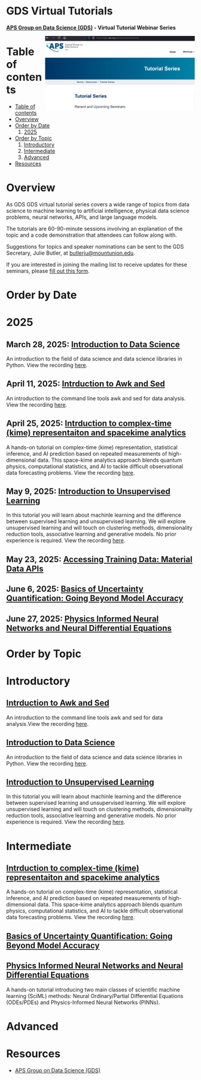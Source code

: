 # GDS Virtual Tutorials

**[APS Group on Data Science (GDS)](https://engage.aps.org/gds/home) - Virtual Tutorial Webinar Series**

<a href="https://engage.aps.org/gds/home"><img align="right" width="400" src="https://github.com/butler-julie/GDSVirtualTutorials/blob/main/APS_GDS_WebinarSeries.png?raw=true"></a>

Table of contents
=================

<!--ts-->
   * [Table of contents](#table-of-contents)
   * [Overview](#overview)
   * [Order by Date](#order-by-date)
       1. [2025](#2025)
   * [Order by Topic](#order-by-topic)
       1. [Introductory](#introductory)
       2. [Intermediate](#intermediate)
       3. [Advanced](#advanced)
   * [Resources](#resources)
<!--te-->

Overview
========

As GDS GDS virtual tutorial series covers a wide range of topics from data science to machine learning to artificial intelligence, physical data science problems, neural networks, APIs, and large language models.

The tutorials are 60-90-minute sessions involving an explanation of the topic and a code demonstration that attendees can follow along with.

Suggestions for topics and speaker nominations can be sent to the GDS Secretary, Julie Butler, at butlerju@mountunion.edu.

If you are interested in joining the mailing list to receive updates for these seminars, please [fill out this form](https://info.aps.org/e/640833/t-vfkFXVvQWNus/2syd9q/1463585955/h/ue3TMDDPUGK0ltWq7s4GLACXvBgcNK6HJn2MM8L97cQ).

 
Order by Date
=============

# 2025
## March 28, 2025: [Introduction to Data Science](032825_IntroToDS/README.md)
An introduction to the field of data science and data science libraries in Python. View the recording [here](https://youtu.be/pj0p_eTVjj0?si=h3KUOunClUI_n_QE).

## April 11, 2025: [Intrduction to Awk and Sed](041125_AwkAndSed/README.md)
An introduction to the command line tools awk and sed for data analysis. View the recording [here](https://youtu.be/yFDLNiSFmcw?si=F9tVVsYT1DAmcI2O).

## April 25, 2025: [Intrduction to complex-time (kime) representaiton and spacekime analytics](042525_Kime/README.md)
A hands-on tutorial on complex-time (kime) representation, statistical inference, and AI prediction based on repeated measurements of high-dimensional data. This space-kime analytics approach blends quantum physics, computational statistics, and AI to tackle difficult observational data forecasting problems. View the recording [here](https://youtu.be/PVbTOW-JAag?si=mYZ2RB-rLvCdommW).

## May 9, 2025: [Introduction to Unsupervised Learning](050925_UnsupervisedLearning/README.md)
In this tutorial you will learn about machinle learning and the difference between supervised learning and unsupervised learning. We will explore unsupervised learning and will touch on clustering methods, dimensionality reduction tools, associative learning and generative models. No prior experience is required. View the recording [here](https://youtu.be/0Ecge0SgyUI?si=mHxaAKBJitKuLrKQ).

## May 23, 2025: [Accessing Training Data: Material Data APIs](052325_APIs/README.md)

## June 6, 2025: [Basics of Uncertainty Quantification: Going Beyond Model Accuracy](060625_UncertainityQuantification/README.md)

## June 27, 2025: [Physics Informed Neural Networks and Neural Differential Equations](062725_PINNs/README.md)

Order by Topic
==============

# Introductory

## [Intrduction to Awk and Sed](041125_AwkAndSed/README.md)
An introduction to the command line tools awk and sed for data analysis.View the recording [here](https://youtu.be/yFDLNiSFmcw?si=F9tVVsYT1DAmcI2O).

## [Introduction to Data Science](032825_IntroToDS/README.md)
An introduction to the field of data science and data science libraries in Python. View the recording [here](https://youtu.be/pj0p_eTVjj0?si=h3KUOunClUI_n_QE).

## [Introduction to Unsupervised Learning](050925_UnsupervisedLearning/README.md)
In this tutorial you will learn about machinle learning and the difference between supervised learning and unsupervised learning. We will explore unsupervised learning and will touch on clustering methods, dimensionality reduction tools, associative learning and generative models. No prior experience is required. View the recording [here](https://youtu.be/0Ecge0SgyUI?si=mHxaAKBJitKuLrKQ).

# Intermediate

## [Intrduction to complex-time (kime) representaiton and spacekime analytics](042525_Kime/README.md)
A hands-on tutorial on complex-time (kime) representation, statistical inference, and AI prediction based on repeated measurements of high-dimensional data. This space-kime analytics approach blends quantum physics, computational statistics, and AI to tackle difficult observational data forecasting problems. View the recording [here](https://youtu.be/PVbTOW-JAag?si=mYZ2RB-rLvCdommW).

## [Basics of Uncertainty Quantification: Going Beyond Model Accuracy](060625_UncertainityQuantification/README.md)

## [Physics Informed Neural Networks and Neural Differential Equations](062725_PINNs/README.md)
A hands-on tutorial introducing two main classes of scientific machine learning (SciML) methods: Neural Ordinary/Partial Differential Equations (ODEs/PDEs) and Physics-Informed Neural Networks (PINNs).

# Advanced


Resources
=========

* [APS Group on Data Science (GDS)](https://engage.aps.org/gds/home)
